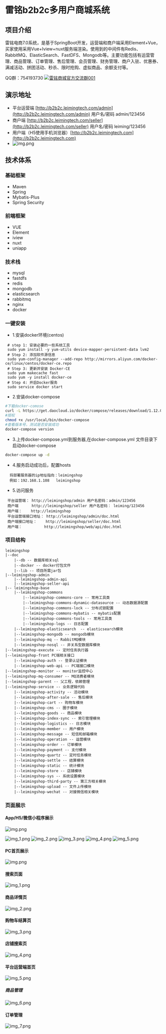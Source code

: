 # 雷铭b2b2c多用户商城系统

## 项目介绍

雷铭电商7.0系统，是基于SpringBoot开发，运营端和商户端采用Element+Vue，买家使用采用Vue+Iview+nuxt服务端渲染。使用到的中间件有Redis、RabbitMQ、ElasticSearch、FastDFS、Mongodb等。主要功能包括有运营管理、商品管理、订单管理、售后管理、会员管理、财务管理、商户入驻、优惠券、满减活动、拼团活动、秒杀、限时抢购、虚拟商品、余额支付等。

QQ群：754193730 <a target="_blank" href="https://qm.qq.com/cgi-bin/qm/qr?k=18mv-PYr6VIoxvwz8KkC9JoM8OUIoGb2&jump_from=webapi"><img border="0" src="//pub.idqqimg.com/wpa/images/group.png" alt="雷铭商城官方交流群001" title="雷铭商城官方交流群001"></a>


## 演示地址
* 平台运营端 [http://b2b2c.leimingtech.com/admin](http://b2b2c.leimingtech.com/admin) 用户名/密码 admin/123456
* 商户端 [http://b2b2c.leimingtech.com/seller](http://b2b2c.leimingtech.com/seller) 用户名/密码 leiming/123456
* 用户端（H5使用手机浏览器）[http://b2b2c.leimingtech.com](http://b2b2c.leimingtech.com) 
* ![img.png](doc/image/applet.jpg)
## 技术体系
### 基础框架
* Maven
* Spring 
* Mybatis-Plus
* Spring Security
### 前端框架
* VUE
* Element
* iview
* nuxt
* uniapp   
### 技术栈
* mysql
* fastdfs
* redis
* mongodb
* elasticsearch
* rabbitmq
* nginx
* docker
### 一键安装
* 1.安装docker环境(centos)
```shell
 # step 1: 安装必要的一些系统工具
 sudo yum install -y yum-utils device-mapper-persistent-data lvm2
 # Step 2: 添加软件源信息
 sudo yum-config-manager --add-repo http://mirrors.aliyun.com/docker-ce/linux/centos/docker-ce.repo
 # Step 3: 更新并安装 Docker-CE
 sudo yum makecache fast
 sudo yum -y install docker-ce
 # Step 4: 开启Docker服务
 sudo service docker start
```
* 2.安装docker-compose
```bash
#下载docker-comose
curl -L https://get.daocloud.io/docker/compose/releases/download/1.12.0/docker-compose-`uname -s`-`uname -m` > /usr/local/bin/docker-compose
#授权
chmod +x /usr/local/bin/docker-compose
#查看版本号，测试是否安装成功
docker-compose version    
```
* 3.上传docker-compose.yml到服务器,在docker-compose.yml 文件目录下启动docker-compose
```bash
docker-compose up -d 
```
* 4.服务启动成功后，配置hosts
```
  将部署服务器的ip地址指向：leimingshop
  例如：192.168.1.108   leimingshop
```
* 5.访问服务
 ```
  平台运营端： http://leimingshop/admin 用户名密码：admin/123456
  商户端      http://leimingshop/seller 用户名密码： leiming/123456
  用户端：    http://leimingshop
  平台运营端接口地址： http://leimingshop/admin/doc.html
  商户端接口地址：    http://leimingshop/seller/doc.html
  用户端：          http://leimingshop/web/api/doc.html
```
### 项目结构
~~~
leimingshop
|--doc
    |--db -- 数据库相关sql
    |--docker -- docker打包文件
    |--lib -- 项目所需jar包
|--leimingshop-admin 
    |--leimingshop-admin-api
    |--leimingshop-seller-api
|-- leimingshop-base
    |--leimingshop-commons
        |--leimingshop-commons-core -- 常用工具类
        |--leimingshop-commons-dynamic-datasource -- 动态数据源配置
        |--leimingshop-commons-lock -- 分布式锁配置
        |--leimingshop-commons-mybatis -- mybatis配置
        |--leimingshop-commons-tools -- 常用工具类
        |--leimingshop-logs -- 日志配置
    |--leimingshop-elasticsearch  -- elasticsearch模块
    |--leimingshop-mongodb -- mongodb模块
    |--leimingshop-mq -- RabbitMQ模块
    |--leimingshop-nosql -- 非关系型数据库模块
|--leimingshop-execute -- 定时任务执行器
|--leimingshop-front PC端相关接口
    |--leimingshop-auth -- 登录认证模块
    |--leimingshop-web-api -- PC端接口模块
|--leimingshop-monitor -- monitor监控中心
|--leimingshop-mq-consumer -- MQ消费者模块
|--leimingshop-parent -- 父工程，依赖管理
|--leimingshop-service -- 业务逻辑代码
    |--leimingshop-activity -- 活动模块
    |--leimingshop-after-sale -- 售后模块
    |--leimingshop-cart -- 购物车模块
    |--leimingshop-cms -- 圈子模块
    |--leimingshop-goods -- 商品模块
    |--leimingshop-index-sync -- 索引管理模块
    |--leimingshop-logistics -- 日志模块
    |--leimingshop-member -- 用户模块
    |--leimingshop-message -- 短信和邮箱模块
    |--leimingshop-operation -- 运营模块
    |--leimingshop-order -- 订单模块
    |--leimingshop-payment -- 支付模块
    |--leimingshop-quartz -- 定时任务模块
    |--leimingshop-settle -- 结算模块
    |--leimingshop-static -- 统计模块
    |--leimingshop-store -- 店铺模块
    |--leimingshop-sys -- 系统设置模块
    |--leimingshop-third-party -- 第三方相关模块
    |--leimingshop-upload -- 文件上传模块
    |--leimingshop-wechat -- 对接微信相关模块
~~~

### 页面展示 
#### App/H5/微信小程序展示
![img.png](doc/image/img.png)

![img_1.png](doc/image/img_1.png)
![img_2.png](doc/image/img_2.png)
![img_3.png](doc/image/img_3.png)
![img_4.png](doc/image/img_4.png)
![img_5.png](doc/image/img_5.png)
####  PC首页展示
![img.png](doc/image/img0.png)
#### 搜索页面
![img_1.png](doc/image/img_11.png)
#### 商品详情页
![img_2.png](doc/image/img_12.png)
#### 购物车结算页
![img_3.png](doc/image/img_13.png)
#### 店铺搜索页
![img_4.png](doc/image/img_14.png)
#### 平台运营端首页
![img_5.png](doc/image/img_15.png)
##### 商品管理
![img_6.png](doc/image/img_6.png)
#### 订单管理
![img_7.png](doc/image/img_7.png)

